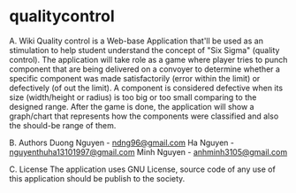# qualitycontrol

A. Wiki
Quality control is a Web-base Application that'll be used as an stimulation to help student understand the concept of "Six Sigma" (quality control). The application will take role as a game where player tries to punch component that are being delivered on a convoyer to determine whether a specific component was made satisfactorily (error within the limit) or defectively (of out the limit).
A component is considered defective when its size (width/height or radius) is too big or too small comparing to the designed range.
After the game is done, the application will show a graph/chart that represents how the components were classified and also the should-be range of them.

B. Authors
Duong Nguyen - ndng96@gmail.com
Ha Nguyen - nguyenthuha13101997@gmail.com
Minh Nguyen - anhminh3105@gmail.com

C. License
The application uses GNU License, source code of any use of this application should be publish to the society.
